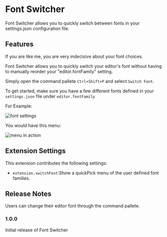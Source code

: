 # Font Switcher

Font Switcher allows you to quickly switch between fonts in your settings.json configuration file.

## Features

If you are like me, you are very indecisive about your font choices.

Font Switcher allows you to quickly switch your editor's font without having to manually reorder your "editor.fontFamily" setting.

Simply open the command pallete `Ctrl+Shift+P` and select `Switch Font`.

To get started, make sure you have a few different fonts defined in your `settings.json` file under `editor.fontFamily`

For Example:

![font settings](https://i.imgur.com/3nZpkup.png)

You would have this menu:

![menu in action](https://i.imgur.com/nhxH2uH.gif)

## Extension Settings

This extension contributes the following settings:

* `extension.switchFont`:Show a quickPick menu of the user defined font families.

## Release Notes

Users can change their editor font through the command pallete.

### 1.0.0

Initial release of Font Switcher

